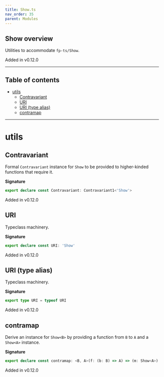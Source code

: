 ```yaml
---
title: Show.ts
nav_order: 35
parent: Modules
---
```


## Show overview

Utilities to accommodate `fp-ts/Show`.

Added in v0.12.0

---

<h2 class="text-delta">Table of contents</h2>

- [utils](#utils)
  - [Contravariant](#contravariant)
  - [URI](#uri)
  - [URI (type alias)](#uri-type-alias)
  - [contramap](#contramap)

---

# utils

## Contravariant

Formal `Contravariant` instance for `Show` to be provided to higher-kinded
functions that require it.

**Signature**

```ts
export declare const Contravariant: Contravariant1<'Show'>
```

Added in v0.12.0

## URI

Typeclass machinery.

**Signature**

```ts
export declare const URI: 'Show'
```

Added in v0.12.0

## URI (type alias)

Typeclass machinery.

**Signature**

```ts
export type URI = typeof URI
```

Added in v0.12.0

## contramap

Derive an instance for `Show<B>` by providing a function from `B` to `A` and
a `Show<A>` instance.

**Signature**

```ts
export declare const contramap: <B, A>(f: (b: B) => A) => (m: Show<A>) => Show<B>
```

Added in v0.12.0
